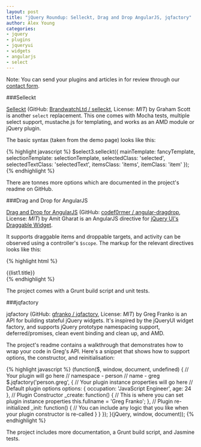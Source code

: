 ```yaml
---
layout: post
title: "jQuery Roundup: Selleckt, Drag and Drop AngularJS, jqfactory"
author: Alex Young
categories:
- jquery
- plugins
- jqueryui
- widgets
- angularjs
- select
---
```


<div class="intro">
Note: You can send your plugins and articles in for review through our <a href="http://contact.dailyjs.com/project">contact form</a>.
</div>

###Selleckt

[Selleckt](http://brandwatchltd.github.io/selleckt/demo/) (GitHub: [BrandwatchLtd / selleckt](https://github.com/BrandwatchLtd/selleckt), License: _MIT_) by Graham Scott is another `select` replacement.  This one comes with Mocha tests, multiple select support, mustache.js for templating, and works as an AMD module or jQuery plugin.

The basic syntax (taken from the demo page) looks like this:

{% highlight javascript %}
$select3.selleckt({
  mainTemplate: fancyTemplate,
  selectionTemplate: selectionTemplate,
  selectedClass: 'selected',
  selectedTextClass: 'selectedText',
  itemsClass: 'items',
  itemClass: 'item'
});
{% endhighlight %}

There are tonnes more options which are documented in the project's readme on GitHub.

###Drag and Drop for AngularJS

[Drag and Drop for AngularJS](http://codef0rmer.github.io/angular-dragdrop/#/) (GitHub: [codef0rmer / angular-dragdrop](https://github.com/codef0rmer/angular-dragdrop), License: _MIT_) by Amit Gharat is an AngularJS directive for [jQuery UI's Draggable Widget](http://api.jqueryui.com/draggable/).

It supports draggable items and droppable targets, and activity can be observed using a controller's `$scope`.  The markup for the relevant directives looks like this:

{% highlight html %}
<div class="btn btn-primary" data-drag="true" data-jqyoui-options="{revert: 'invalid'}" ng-model="list1" jqyoui-draggable="{animate:true}" ng-hide="!list1.title">{{list1.title}}</div>
{% endhighlight %}

The project comes with a Grunt build script and unit tests.

###jqfactory

jqfactory (GitHub: [gfranko / jqfactory](https://github.com/gfranko/jqfactory), License: _MIT_) by Greg Franko is an API for building stateful jQuery widgets.  It's inspired by the jQueryUI widget factory, and supports jQuery prototype namespacing support, deferred/promises, clean event binding and clean up, and AMD.

The project's readme contains a walkthrough that demonstrates how to wrap your code in Greg's API.  Here's a snippet that shows how to support options, the constructor, and reinitialisation:

{% highlight javascript %}
(function($, window, document, undefined) {
    // Your plugin will go here
    // namespace - person
    // name - greg
    $.jqfactory('person.greg', {
        // Your plugin instance properties will go here
        // Default plugin options
        options: {
            occupation: 'JavaScript Engineer',
            age: 24
        },
        // Plugin Constructor
        _create: function() {
            // This is where you can set plugin instance properties
            this.fullname = 'Greg Franko';
        },
        // Plugin re-initialized
        _init: function() {
            // You can include any logic that you like when your plugin constructor is re-called
        }
    }
    });
}(jQuery, window, document));
{% endhighlight %}

The project includes more documentation, a Grunt build script, and Jasmine tests.
